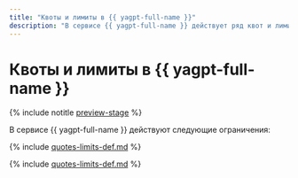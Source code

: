 ```yaml
---
title: "Квоты и лимиты в {{ yagpt-full-name }}"
description: "В сервисе {{ yagpt-full-name }} действует ряд квот и лимитов. Более подробно об ограничениях в сервисах вы узнаете из этой статьи."
---
```


# Квоты и лимиты в {{ yagpt-full-name }}

{% include notitle [preview-stage](../../_includes/yandexgpt/preview.md) %}

В сервисе {{ yagpt-full-name }} действуют следующие ограничения:

{% include [quotes-limits-def.md](../../_includes/quotes-limits-def-without-ui.md) %}

{% include [quotes-limits-def.md](../../_includes/yandexgpt-limits.md) %}
